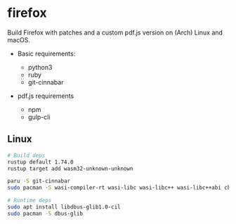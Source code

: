 # firefox
Build Firefox with patches and a custom pdf.js version on (Arch) Linux and macOS.

* Basic requirements:
    - python3
    - ruby
    - git-cinnabar

* pdf.js requirements
    - npm
    - gulp-cli


## Linux
```bash
# Build deps
rustup default 1.74.0
rustup target add wasm32-unknown-unknown

paru -S git-cinnabar
sudo pacman -S wasi-compiler-rt wasi-libc wasi-libc++ wasi-libc++abi cbindgen

# Runtime deps
sudo apt install libdbus-glib1.0-cil
sudo pacman -S dbus-glib
```
